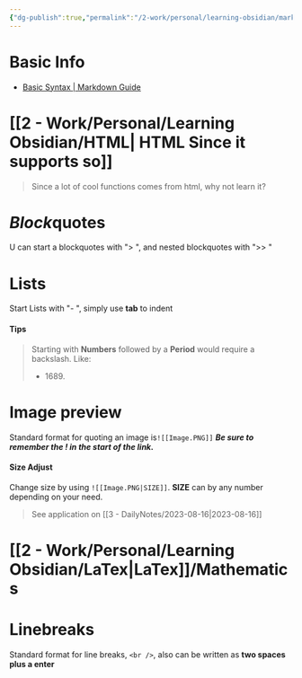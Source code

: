 ```yaml
---
{"dg-publish":true,"permalink":"/2-work/personal/learning-obsidian/markdown-format/","tags":["gardenEntry"]}
---
```




# Basic Info
- [Basic Syntax | Markdown Guide](https://www.markdownguide.org/basic-syntax/)

# [[2 - Work/Personal/Learning Obsidian/HTML\| HTML Since it supports so]]  
> Since a lot of cool functions comes from html, why not learn it?



# ***Block***quotes
U can start a blockquotes with "> ", and nested blockquotes with ">> " 



# Lists
Start Lists with "- ", simply use **tab** to indent
#### Tips
> Starting with **Numbers** followed by a **Period** would require a backslash. Like: 
> - 1689\.



# Image preview
Standard format for quoting an image is`![[Image.PNG]]`
	 ***Be sure to remember the ! in the start of the link.***
#### Size Adjust
Change size by using `![[Image.PNG|SIZE]]`. **SIZE** can by any number depending on your need. 

> See application on [[3 - DailyNotes/2023-08-16\|2023-08-16]]


# [[2 - Work/Personal/Learning Obsidian/LaTex\|LaTex]]/Mathematics




# Linebreaks
Standard format for line breaks, `<br />`, also can be written as **two spaces plus a enter**

